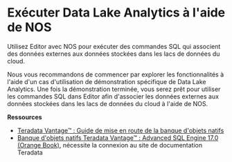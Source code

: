 Exécuter Data Lake Analytics à l'aide de NOS
============================================

Utilisez Editor avec NOS pour exécuter des commandes SQL qui associent des données externes aux données stockées dans les lacs de données du cloud.

Nous vous recommandons de commencer par explorer les fonctionnalités à l'aide d'un cas d'utilisation de démonstration spécifique de Data Lake Analytics. Une fois la démonstration terminée, vous serez prêt pour utiliser les commandes SQL dans Editor afin d'associer les données externes aux données stockées dans les lacs de données du cloud à l'aide de NOS.

**Ressources**

-   [Teradata Vantage™ : Guide de mise en route de la banque d'objets natifs](https://docs.teradata.com/search/all?query=Teradata+Vantage%25E2%2584%25A2+-+Native+Object+Store+Getting+Started+Guide&content-lang=en-US)
-   [Banque d'objets natifs Teradata Vantage™ : Advanced SQL Engine 17.0 (Orange Book)](https://docs.teradata.com/search/all?query=Teradata+Vantage%25E2%2584%25A2+Native+Object+Store+Orange+Book&content-lang=en-US), nécessite la connexion au site de documentation Teradata
